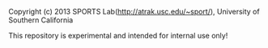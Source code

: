 Copyright (c) 2013 SPORTS Lab(http://atrak.usc.edu/~sport/),
University of Southern California

This repository is experimental and intended for internal use only!
